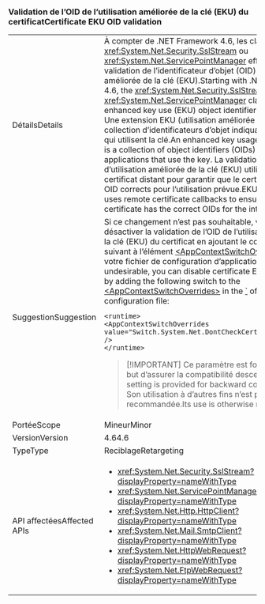 ### <a name="certificate-eku-oid-validation"></a><span data-ttu-id="dca03-101">Validation de l’OID de l’utilisation améliorée de la clé (EKU) du certificat</span><span class="sxs-lookup"><span data-stu-id="dca03-101">Certificate EKU OID validation</span></span>

|   |   |
|---|---|
|<span data-ttu-id="dca03-102">Détails</span><span class="sxs-lookup"><span data-stu-id="dca03-102">Details</span></span>|<span data-ttu-id="dca03-103">À compter de .NET Framework 4.6, les classes <xref:System.Net.Security.SslStream> ou <xref:System.Net.ServicePointManager> effectuent la validation de l’identificateur d’objet (OID) de l’utilisation améliorée de la clé (EKU).</span><span class="sxs-lookup"><span data-stu-id="dca03-103">Starting with .NET Framework 4.6, the <xref:System.Net.Security.SslStream> or <xref:System.Net.ServicePointManager> classes perform enhanced key use (EKU) object identifier (OID) validation.</span></span> <span data-ttu-id="dca03-104">Une extension EKU (utilisation améliorée de la clé) est une collection d’identificateurs d’objet indiquant les applications qui utilisent la clé.</span><span class="sxs-lookup"><span data-stu-id="dca03-104">An enhanced key usage (EKU) extension is a collection of object identifiers (OIDs) that indicate the applications that use the key.</span></span> <span data-ttu-id="dca03-105">La validation de l’OID d’utilisation améliorée de la clé (EKU) utilise des rappels de certificat distant pour garantir que le certificat distant a les OID corrects pour l’utilisation prévue.</span><span class="sxs-lookup"><span data-stu-id="dca03-105">EKU OID validation uses remote certificate callbacks to ensure that the remote certificate has the correct OIDs for the intended purpose.</span></span>|
|<span data-ttu-id="dca03-106">Suggestion</span><span class="sxs-lookup"><span data-stu-id="dca03-106">Suggestion</span></span>|<span data-ttu-id="dca03-107">Si ce changement n’est pas souhaitable, vous pouvez désactiver la validation de l’OID de l’utilisation améliorée de la clé (EKU) du certificat en ajoutant le commutateur suivant à l’élément [\<AppContextSwitchOverrides>](~/docs/framework/configure-apps/file-schema/runtime/appcontextswitchoverrides-element.md) du [ \` ](~/docs/framework/configure-apps/file-schema/runtime/runtime-element.md) de votre fichier de configuration d’application :</span><span class="sxs-lookup"><span data-stu-id="dca03-107">If this change is undesirable, you can disable certificate EKU OID validation by adding the following switch to the [\<AppContextSwitchOverrides>](~/docs/framework/configure-apps/file-schema/runtime/appcontextswitchoverrides-element.md) in the [\`](~/docs/framework/configure-apps/file-schema/runtime/runtime-element.md) of your app configuration file:</span></span><pre><code class="language-xml">&lt;runtime&gt;&#13;&#10;&lt;AppContextSwitchOverrides&#13;&#10;value=&quot;Switch.System.Net.DontCheckCertificateEKUs=true&quot; /&gt;&#13;&#10;&lt;/runtime&gt;&#13;&#10;</code></pre> <blockquote> [!IMPORTANT] <span data-ttu-id="dca03-108">Ce paramètre est fourni dans le seul but d’assurer la compatibilité descendante.</span><span class="sxs-lookup"><span data-stu-id="dca03-108">This setting is provided for backward compatibility only.</span></span> <span data-ttu-id="dca03-109">Son utilisation à d’autres fins n’est pas recommandée.</span><span class="sxs-lookup"><span data-stu-id="dca03-109">Its use is otherwise not recommended.</span></span></blockquote> |
|<span data-ttu-id="dca03-110">Portée</span><span class="sxs-lookup"><span data-stu-id="dca03-110">Scope</span></span>|<span data-ttu-id="dca03-111">Mineur</span><span class="sxs-lookup"><span data-stu-id="dca03-111">Minor</span></span>|
|<span data-ttu-id="dca03-112">Version</span><span class="sxs-lookup"><span data-stu-id="dca03-112">Version</span></span>|<span data-ttu-id="dca03-113">4.6</span><span class="sxs-lookup"><span data-stu-id="dca03-113">4.6</span></span>|
|<span data-ttu-id="dca03-114">Type</span><span class="sxs-lookup"><span data-stu-id="dca03-114">Type</span></span>|<span data-ttu-id="dca03-115">Reciblage</span><span class="sxs-lookup"><span data-stu-id="dca03-115">Retargeting</span></span>|
|<span data-ttu-id="dca03-116">API affectées</span><span class="sxs-lookup"><span data-stu-id="dca03-116">Affected APIs</span></span>|<ul><li><xref:System.Net.Security.SslStream?displayProperty=nameWithType></li><li><xref:System.Net.ServicePointManager?displayProperty=nameWithType></li><li><xref:System.Net.Http.HttpClient?displayProperty=nameWithType></li><li><xref:System.Net.Mail.SmtpClient?displayProperty=nameWithType></li><li><xref:System.Net.HttpWebRequest?displayProperty=nameWithType></li><li><xref:System.Net.FtpWebRequest?displayProperty=nameWithType></li></ul>|

